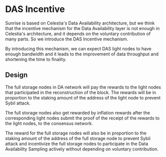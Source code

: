 # DAS Incentive

Sunrise is based on Celestia's Data Availability architecture, but we think that the incentive mechanism for the Data Availability layer is not enough in Celestia's architecture, and it depends on the voluntary contribution of many parts. So we introduce the DAS Incentive mechanism.

By introducing this mechanism, we can expect DAS light nodes to have enough bandwidth and it leads to the improvement of data throughput and shortening the time to finality.

## Design

The full storage nodes in DA network will pay the rewards to the light nodes that participated in the reconstruction of the block. The rewards will be in proportion to the staking amount of the address of the light node to prevent Sybil attack.

The full storage nodes also get rewarded by inflation rewards after the corresponding light nodes submit the proof of the receipt of the rewards to the light nodes, to the consensus network.

The reward for the full storage nodes will also be in proportion to the staking amount of the address of the full storage node to prevent Sybil attack and incentivize the full storage nodes to participate in the Data Availability Sampling actively without depending on voluntary contribution.
